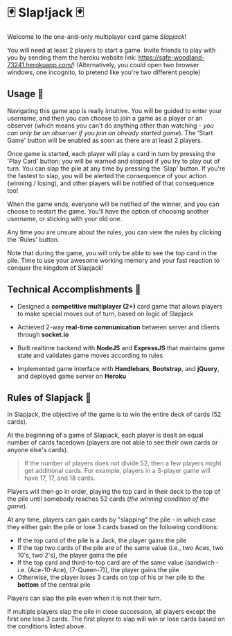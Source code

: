 # 🃏 Slap!jack 🃏
Welcome to the one-and-only multiplayer card game _Slapjack_!

You will need at least 2 players to start a game. Invite friends to play with you by sending them the heroku website link: https://safe-woodland-73241.herokuapp.com/! (Alternatively, you could open two browser windows, one incognito, to pretend like you're two different people)

## Usage :page_with_curl:
Navigating this game app is really intuitive. You will be guided to enter your username, and then you can choose to join a game as a player or an observer (which means you can't do anything other than watching - _you can only be an observer if you join an already started game_). The 'Start Game' button will be enabled as soon as there are at least 2 players. 

Once game is started, each player will play a card in turn by pressing the 'Play Card' button; you will be warned and stopped if you try to play out of turn. You can slap the pile at any time by pressing the 'Slap' button. If you're the fastest to slap, you will be alerted the consequence of your action (winning / losing), and other players will be notified of that consequence too!

When the game ends, everyone will be notified of the winner, and you can choose to restart the game. You'll have the option of choosing another username, or sticking with your old one.

Any time you are unsure about the rules, you can view the rules by clicking the 'Rules' button. 

Note that during the game, you will only be able to see the top card in the pile. Time to use your awesome working memory and your fast reaction to conquer the kingdom of Slapjack!

## Technical Accomplishments :tada:
* Designed a **competitive multiplayer (2+)** card game that allows players to make special moves out of turn, based on logic of Slapjack

* Achieved 2-way **real-time communication** between server and clients through **socket.io**

* Built realtime backend with **NodeJS** and **ExpressJS** that maintains game state and validates game moves according to rules

* Implemented game interface with **Handlebars**, **Bootstrap**, and **jQuery**, and deployed game server on **Heroku**

## Rules of Slapjack :page_with_curl:

In Slapjack, the objective of the game is to win the entire deck of cards (52 cards).

At the beginning of a game of Slapjack, each player is dealt an equal number of cards facedown (players are not able to see their own cards or anyone else's cards).

> If the number of players does not divide 52, then a few players might get additional cards. For example, players in a 3-player game will have 17, 17, and 18 cards.

Players will then go in order, playing the top card in their deck to the top of the pile until somebody reaches 52 cards (_the winning condition of the game_).

At any time, players can gain cards by "slapping" the pile - in which case they either gain the pile or lose 3 cards based on the following conditions:

* If the top card of the pile is a Jack, the player gains the pile
* If the top two cards of the pile are of the same value (i.e., two Aces, two 10's, two 2's), the player gains the pile
* If the top card and third-to-top card are of the same value (sandwich - i.e. (Ace-10-Ace), (7-Queen-7)), the player gains the pile
* Otherwise, the player loses 3 cards on top of his or her pile to the **bottom** of the central pile

Players can slap the pile even when it is not their turn.

If multiple players slap the pile in close succession, all players except the first one lose 3 cards. The first player to slap will win or lose cards based on the conditions listed above.

